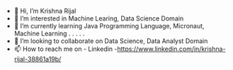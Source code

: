 - 👋 Hi, I’m Krishna Rijal
- 👀 I’m interested in Machine Learing, Data Science Domain
- 🌱 I’m currently learning Java Programming Language, Micronaut, Machine Learning . . . . . 
- 💞️ I’m looking to collaborate on Data Science, Data Analyst Domain
- 📫 How to reach me on - Linkedin -https://www.linkedin.com/in/krishna-rijal-38861a19b/

<!---
Krishna701/Krishna701 is a ✨ special ✨ repository because its `README.md` (this file) appears on your GitHub profile.
You can click the Preview link to take a look at your changes.
--->
